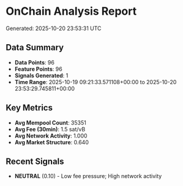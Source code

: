# OnChain Analysis Report
Generated: 2025-10-20 23:53:31 UTC

## Data Summary
- **Data Points**: 96
- **Feature Points**: 96
- **Signals Generated**: 1
- **Time Range**: 2025-10-19 09:21:33.571108+00:00 to 2025-10-20 23:53:29.745811+00:00

## Key Metrics
- **Avg Mempool Count**: 35351
- **Avg Fee (30min)**: 1.5 sat/vB
- **Avg Network Activity**: 1.000
- **Avg Market Structure**: 0.640

## Recent Signals
- **NEUTRAL** (0.10) - Low fee pressure; High network activity
